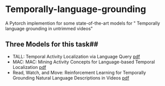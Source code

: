# Temporally-language-grounding
A Pytorch implemention for some state-of-the-art models for " Temporally language grounding in untrimmed videos"

## Three Models for this task##
- TALL: Temporal Activity Localization via Language Query [pdf](http://openaccess.thecvf.com/content_ICCV_2017/papers/Gao_TALL_Temporal_Activity_ICCV_2017_paper.pdf)
- MAC: MAC: Mining Activity Concepts for Language-based Temporal Localization [pdf](https://arxiv.org/pdf/1811.08925.pdf)
- Read, Watch, and Move: Reinforcement Learning for Temporally Grounding Natural Language Descriptions in Videos [pdf](https://arxiv.org/abs/1901.06829v1)

